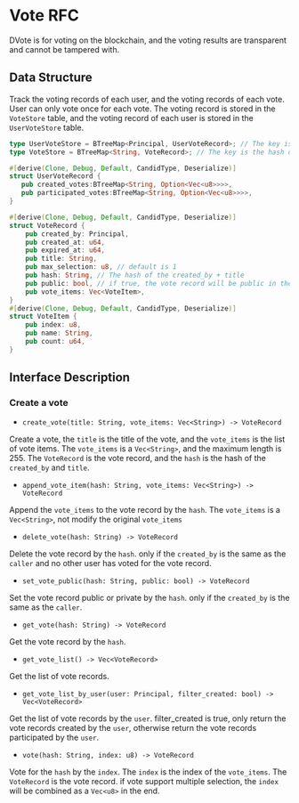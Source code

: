 # Vote RFC

DVote is for voting on the blockchain, and the voting results are transparent and cannot be tampered with.

## Data Structure

Track the voting records of each user, and the voting records of each vote. User can only vote once for each vote. The voting record is stored in the `VoteStore` table, and the voting record of each user is stored in the `UserVoteStore` table.

```rust
type UserVoteStore = BTreeMap<Principal, UserVoteRecord>; // The key is the user principal, the value is the hash of the vote record and the index of the voted item
type VoteStore = BTreeMap<String, VoteRecord>; // The key is the hash of the vote record

#[derive(Clone, Debug, Default, CandidType, Deserialize)]
struct UserVoteRecord {
   pub created_votes:BTreeMap<String, Option<Vec<u8>>>>,
   pub participated_votes:BTreeMap<String, Option<Vec<u8>>>>,
}

#[derive(Clone, Debug, Default, CandidType, Deserialize)]
struct VoteRecord {
    pub created_by: Principal,
    pub created_at: u64,
    pub expired_at: u64,
    pub title: String,
    pub max_selection: u8, // default is 1
    pub hash: String, // The hash of the created_by + title
    pub public: bool, // if true, the vote record will be public in the list, otherwise private only visible via link
    pub vote_items: Vec<VoteItem>,
}
#[derive(Clone, Debug, Default, CandidType, Deserialize)]
struct VoteItem {
    pub index: u8,
    pub name: String,
    pub count: u64,
}
```

## Interface Description

### Create a vote

- `create_vote(title: String, vote_items: Vec<String>) -> VoteRecord`

Create a vote, the `title` is the title of the vote, and the `vote_items` is the list of vote items. The `vote_items` is a `Vec<String>`, and the maximum length is 255. The `VoteRecord` is the vote record, and the `hash` is the hash of the `created_by` and `title`.

- `append_vote_item(hash: String, vote_items: Vec<String>) -> VoteRecord`

Append the `vote_items` to the vote record by the `hash`. The `vote_items` is a `Vec<String>`, not modify the original `vote_items`

- `delete_vote(hash: String) -> VoteRecord`

Delete the vote record by the `hash`. only if the `created_by` is the same as the `caller` and no other user has voted for the vote record.

- `set_vote_public(hash: String, public: bool) -> VoteRecord`

Set the vote record public or private by the `hash`. only if the `created_by` is the same as the `caller`.

- `get_vote(hash: String) -> VoteRecord`

Get the vote record by the `hash`.

- `get_vote_list() -> Vec<VoteRecord>`

Get the list of vote records.

- `get_vote_list_by_user(user: Principal, filter_created: bool) -> Vec<VoteRecord>`

Get the list of vote records by the `user`. filter_created is true, only return the vote records created by the `user`, otherwise return the vote records participated by the `user`.

- `vote(hash: String, index: u8) -> VoteRecord`

Vote for the `hash` by the `index`. The `index` is the index of the `vote_items`. The `VoteRecord` is the vote record. if vote support multiple selection, the `index` will be combined as a `Vec<u8>` in the end.
